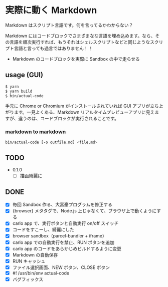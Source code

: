 # 実際に動く Markdown

Markdown はスクリプト言語です。何を言ってるかわからない？

Markdown にはコードブロックでさまざまなな言語を埋め込めます。なら、その言語を順次実行すれば、もうそれはシェルスクリプトなどと同じようなスクリプト言語と言っても過言ではありません！！

- Markdown のコードブロックを実際に Sandbox の中で走らせる

## usage (GUI)

```sh
$ yarn
$ yarn build
$ bin/actual-code
```

手元に Chrome or Chromium がインストールされていれば GUI アプリが立ち上がります。一見よくある、Markdown リアルタイムプレビューアプリに見えますが、違うのは、コードブロックが実行されることです。

### markdown to markdown

```sh
bin/actual-code [-o outfile.md] <file.md>
```

## TODO

- 0.1.0
  - [ ] 描画綺麗に

## DONE

- [x] 毎回 Sandbox 作る、大富豪プログラムを修正する
- [x] {browser} メタタグで、Node.js 上じゃなくて、ブラウザ上で動くようにする
- [x] carlo app で、実行ボタンと自動実行 on/off スイッチ
- [x] コードをすこーし、綺麗にした
- [x] browser sandbox（parcel-bundler + iframe）
- [x] carlo app での自動実行を禁止、RUN ボタンを追加
- [x] carlo app のコードをあらかじめビルドするように変更
- [x] Markdown の自動保存
- [x] RUN キャッシュ
- [x] ファイル選択画面、NEW ボタン、CLOSE ボタン
- [x] #! /usr/bin/env actual-code
- [x] バグフィックス
